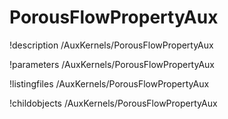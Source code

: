 <!-- MOOSE Documentation Stub: Remove this when content is added. -->

# PorousFlowPropertyAux
!description /AuxKernels/PorousFlowPropertyAux

!parameters /AuxKernels/PorousFlowPropertyAux

!listingfiles /AuxKernels/PorousFlowPropertyAux

!childobjects /AuxKernels/PorousFlowPropertyAux
